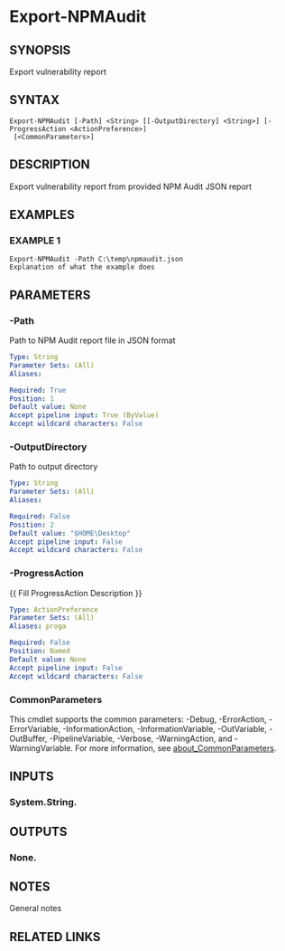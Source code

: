 # Export-NPMAudit

## SYNOPSIS
Export vulnerability report

## SYNTAX

```
Export-NPMAudit [-Path] <String> [[-OutputDirectory] <String>] [-ProgressAction <ActionPreference>]
 [<CommonParameters>]
```

## DESCRIPTION
Export vulnerability report from provided NPM Audit JSON report

## EXAMPLES

### EXAMPLE 1
```
Export-NPMAudit -Path C:\temp\npmaudit.json
Explanation of what the example does
```

## PARAMETERS

### -Path
Path to NPM Audit report file in JSON format

```yaml
Type: String
Parameter Sets: (All)
Aliases:

Required: True
Position: 1
Default value: None
Accept pipeline input: True (ByValue)
Accept wildcard characters: False
```

### -OutputDirectory
Path to output directory

```yaml
Type: String
Parameter Sets: (All)
Aliases:

Required: False
Position: 2
Default value: "$HOME\Desktop"
Accept pipeline input: False
Accept wildcard characters: False
```

### -ProgressAction
{{ Fill ProgressAction Description }}

```yaml
Type: ActionPreference
Parameter Sets: (All)
Aliases: proga

Required: False
Position: Named
Default value: None
Accept pipeline input: False
Accept wildcard characters: False
```

### CommonParameters
This cmdlet supports the common parameters: -Debug, -ErrorAction, -ErrorVariable, -InformationAction, -InformationVariable, -OutVariable, -OutBuffer, -PipelineVariable, -Verbose, -WarningAction, and -WarningVariable. For more information, see [about_CommonParameters](http://go.microsoft.com/fwlink/?LinkID=113216).

## INPUTS

### System.String.
## OUTPUTS

### None.
## NOTES
General notes

## RELATED LINKS
